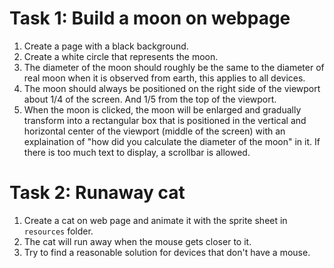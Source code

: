 # Task 1: Build a moon on webpage

1. Create a page with a black background.
2. Create a white circle that represents the moon.
3. The diameter of the moon should roughly be the same to the diameter of real moon when it is observed from earth, this applies to all devices.
4. The moon should always be positioned on the right side of the viewport about 1/4 of the screen. And 1/5 from the top of the viewport.
5. When the moon is clicked, the moon will be enlarged and gradually transform into a rectangular box that is positioned in the vertical and horizontal center of the viewport (middle of the screen) with an explaination of "how did you calculate the diameter of the moon" in it. If there is too much text to display, a scrollbar is allowed.

# Task 2: Runaway cat

1. Create a cat on web page and animate it with the sprite sheet in `resources` folder.
2. The cat will run away when the mouse gets closer to it.
3. Try to find a reasonable solution for devices that don't have a mouse.
